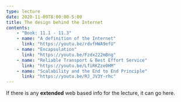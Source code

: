 ```yaml
---
type: lecture
date: 2020-11-09T8:00:00-5:00
title: The design behind the Internet
contents:
    - "Book: 11.1 - 11.3"
    - name: "A definition of the Internet"
      link: "https://youtu.be/rdvfHWA9efU"
    - name: "Encapsulation"
      link: "https://youtu.be/Fzdx222mBng"
    - name: "Reliable Transport & Best Effort Service"
      link: "https://youtu.be/LfiRKZze0HM"
    - name: "Scalability and the End to End Principle"
      link: "https://youtu.be/RJ_JV3Y-rhc"
---
```


If there is any **extended** web based info for the lecture, it can go here.
